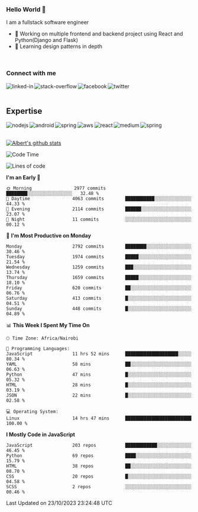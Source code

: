 

### Hello World 👋
I am a fullstack software engineer
- 🔭 Working on multiple frontend and backend project using React and Python(Django and Flask)
- 🌱 Learning design patterns in depth

<br>

### Connect with me

[<img align="left" alt="linked-in" src="https://img.shields.io/badge/linkedin-%230077B5.svg?&style=for-the-badge&logo=linkedin&logoColor=white" />](https://www.linkedin.com/in/albert-byrone/)

<!-- [<img align="left" alt="medium" src="https://img.shields.io/badge/medium-%2312100E.svg?&style=for-the-badge&logo=medium&logoColor=white" />](https://56faisal.medium.com/) -->

[<img align="left" alt="stack-overflow" src="https://img.shields.io/badge/stack%20overflow-FE7A16?logo=stack-overflow&logoColor=white&style=for-the-badge" />](https://stackoverflow.com/users/11916317/albert-byrone)

[<img align="left" alt="facebook" src="https://img.shields.io/badge/facebook-%231877F2.svg?&style=for-the-badge&logo=facebook&logoColor=white" />](https://web.facebook.com/albert.byrone.1/)

[<img align="left" alt="twitter" src="https://img.shields.io/badge/twitter-%231DA1F2.svg?&style=for-the-badge&logo=twitter&logoColor=white" />](https://twitter.com/byrone_albert)

<br>

<br>

## Expertise
<img align="left" alt="nodejs" src="https://img.shields.io/badge/python%20-%2343853D.svg?&style=for-the-badge&logo=node.js&logoColor=white" />
<img align="left" alt="android" src="https://img.shields.io/badge/Flask-3DDC84?logo=android&logoColor=white&style=for-the-badge" />
<img align="left" alt="spring" src="https://img.shields.io/badge/drf%20-%236DB33F.svg?&style=for-the-badge&logo=spring&logoColor=white" />
<img align="left" alt="aws" src="https://img.shields.io/badge/django%20AWS-%23232F3E?logo=amazon-aws&logoColor=white&style=for-the-badge" />
<img align="left" alt="react" src="https://img.shields.io/badge/react%20-%2320232a.svg?&style=for-the-badge&logo=react&logoColor=%2361DAFB" />
<img align="left" alt="medium" src="https://img.shields.io/badge/Angular-%23316192.svg?&style=for-the-badge&logo=postgresql&logoColor=white" />
<img align="left" alt="spring" src="https://img.shields.io/badge/Javascript%20-%236DB33F.svg?&style=for-the-badge&logo=spring&logoColor=white" />
<br>
<br>


[![Albert's github stats](https://github-readme-stats.vercel.app/api?username=Albert-Byrone&count_private=true&show_icons=true&theme=radical&hide_rank=false)](https://github.com/anuraghazra/github-readme-stats)

<!-- [![Top Langs](https://github-readme-stats.vercel.app/api/top-langs/?username=Albert-Byrone&layout=compact)](https://github.com/anuraghazra/github-readme-stats) -->

<!--
**Albert-Byrone/Albert-Byrone** is a ✨ _special_ ✨ repository because its `README.md` (this file) appears on your GitHub profile.

Here are some ideas to get you started:

- 🔭 I’m currently working on ...
- 🌱 I’m currently learning ...
- 👯 I’m looking to collaborate on ...
- 🤔 I’m looking for help with ...
- 💬 Ask me about ...
- 📫 How to reach me: ...
- 😄 Pronouns: ...
- ⚡ Fun fact: ...
-->


<!--START_SECTION:waka-->
![Code Time](http://img.shields.io/badge/Code%20Time-748%20hrs%209%20mins-blue)

![Lines of code](https://img.shields.io/badge/From%20Hello%20World%20I%27ve%20Written-62.6%20million%20lines%20of%20code-blue)

**I'm an Early 🐤** 

```text
🌞 Morning                2977 commits        ████████░░░░░░░░░░░░░░░░░   32.48 % 
🌆 Daytime                4063 commits        ███████████░░░░░░░░░░░░░░   44.33 % 
🌃 Evening                2114 commits        ██████░░░░░░░░░░░░░░░░░░░   23.07 % 
🌙 Night                  11 commits          ░░░░░░░░░░░░░░░░░░░░░░░░░   00.12 % 
```
📅 **I'm Most Productive on Monday** 

```text
Monday                   2792 commits        ████████░░░░░░░░░░░░░░░░░   30.46 % 
Tuesday                  1974 commits        █████░░░░░░░░░░░░░░░░░░░░   21.54 % 
Wednesday                1259 commits        ███░░░░░░░░░░░░░░░░░░░░░░   13.74 % 
Thursday                 1659 commits        █████░░░░░░░░░░░░░░░░░░░░   18.10 % 
Friday                   620 commits         ██░░░░░░░░░░░░░░░░░░░░░░░   06.76 % 
Saturday                 413 commits         █░░░░░░░░░░░░░░░░░░░░░░░░   04.51 % 
Sunday                   448 commits         █░░░░░░░░░░░░░░░░░░░░░░░░   04.89 % 
```


📊 **This Week I Spent My Time On** 

```text
🕑︎ Time Zone: Africa/Nairobi

💬 Programming Languages: 
JavaScript               11 hrs 52 mins      ████████████████████░░░░░   80.34 % 
YAML                     58 mins             ██░░░░░░░░░░░░░░░░░░░░░░░   06.63 % 
Python                   47 mins             █░░░░░░░░░░░░░░░░░░░░░░░░   05.32 % 
HTML                     28 mins             █░░░░░░░░░░░░░░░░░░░░░░░░   03.19 % 
JSON                     22 mins             █░░░░░░░░░░░░░░░░░░░░░░░░   02.58 % 

💻 Operating System: 
Linux                    14 hrs 47 mins      █████████████████████████   100.00 % 
```

**I Mostly Code in JavaScript** 

```text
JavaScript               203 repos           ████████████░░░░░░░░░░░░░   46.45 % 
Python                   69 repos            ████░░░░░░░░░░░░░░░░░░░░░   15.79 % 
HTML                     38 repos            ██░░░░░░░░░░░░░░░░░░░░░░░   08.70 % 
CSS                      20 repos            █░░░░░░░░░░░░░░░░░░░░░░░░   04.58 % 
SCSS                     2 repos             ░░░░░░░░░░░░░░░░░░░░░░░░░   00.46 % 
```




 Last Updated on 23/10/2023 23:24:48 UTC
<!--END_SECTION:waka-->

